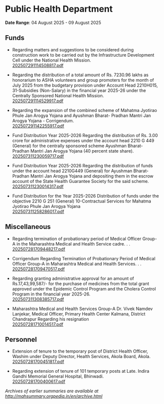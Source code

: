 # Public Health Department

**Date Range**: 04 August 2025 - 09 August 2025


## Funds
- Regarding matters and suggestions to be considered during construction work to be carried out by the Infrastructure Development Cell under the National Health Mission.\
  [202507291114508817.pdf](https://gr.maharashtra.gov.in/Site/Upload/Government%20Resolutions/English/202507291114508817.pdf)

- Regarding the distribution of a total amount of Rs. 7230.96 lakhs as honorarium to ASHA volunteers and group promoters for the month of July 2025 from the budgetary provision under Account Head 2210H015, 31-Subsidies (Non-Salary) in the financial year 2025-26 under the Centrally Sponsored National Health Mission.\
  [202507291114529917.pdf](https://gr.maharashtra.gov.in/Site/Upload/Government%20Resolutions/English/202507291114529917.pdf)

- Regarding the expansion of the combined scheme of Mahatma Jyotirao Phule Jan Arogya Yojana and Ayushman Bharat- Pradhan Mantri Jan Arogya Yojana - Corrigendum.\
  [202507291142255917.pdf](https://gr.maharashtra.gov.in/Site/Upload/Government%20Resolutions/English/202507291142255917.pdf)

- Fund Distribution Year 2025-2026 Regarding the distribution of Rs. 3.00 crore for administrative expenses under the account head 2210 G 449 (General) for the centrally sponsored scheme Ayushman Bharat-Pradhan Mantri Jan Arogya Yojana (40 percent state share).\
  [202507311230059717.pdf](https://gr.maharashtra.gov.in/Site/Upload/Government%20Resolutions/English/202507311230059717.pdf)

- Fund Distribution Year 2025-2026 Regarding the distribution of funds under the account head 2210G449 (General) for Ayushman Bharat- Pradhan Mantri Jan Arogya Yojana and depositing them in the escrow account of the State Health Guarantee Society for the said scheme.\
  [202507311230014317.pdf](https://gr.maharashtra.gov.in/Site/Upload/Government%20Resolutions/English/202507311230014317.pdf)

- Fund Distribution for the Year 2025-2026 Distribution of funds under the objective 2210 G 251 (General) 10-Contractual Services for Mahatma Jyotirao Phule Jan Arogya Yojana\
  [202507311258286017.pdf](https://gr.maharashtra.gov.in/Site/Upload/Government%20Resolutions/English/202507311258286017....pdf)

## Miscellaneous
- Regarding termination of probationary period of Medical Officer Group-A in the Maharashtra Medical and Health Service cadre. . .\
  [202507281709448217.pdf](https://gr.maharashtra.gov.in/Site/Upload/Government%20Resolutions/English/202507281709448217.pdf)

- Corrigendum Regarding Termination of Probationary Period of Medical Officer Group-A in Maharashtra Medical and Health Services. . .\
  [202507281709470517.pdf](https://gr.maharashtra.gov.in/Site/Upload/Government%20Resolutions/English/202507281709470517.pdf)

- Regarding granting administrative approval for an amount of Rs.17,43,99,587/- for the purchase of medicines from the total grant approved under the Epidemic Control Program and the Cholera Control Program in the financial year 2025-26.\
  [202507311308385717.pdf](https://gr.maharashtra.gov.in/Site/Upload/Government%20Resolutions/English/202507311308385717.pdf)

- Maharashtra Medical and Health Services Group-A Dr. Vivek Namdev Lanjekar, Medical Officer, Primary Health Center Kalmana, District Chandrapur Regarding his resignation\
  [202507281710014517.pdf](https://gr.maharashtra.gov.in/Site/Upload/Government%20Resolutions/English/202507281710014517.pdf)

## Personnel
- Extension of tenure to the temporary post of  District Health Officer, Washim under Deputy Director, Health Services, Akola Board, Akola.\
  [202507281700451817.pdf](https://gr.maharashtra.gov.in/Site/Upload/Government%20Resolutions/English/202507281700451817.pdf)

- Regarding extension of tenure of 101 temporary posts at Late. Indira Gandhi Memorial General Hospital,  Bhinwadi.\
  [202507281700400617.pdf](https://gr.maharashtra.gov.in/Site/Upload/Government%20Resolutions/English/202507281700400617.pdf)


*Archives of earlier summaries are available at http://mahsummary.orgpedia.in/en/archive.html*